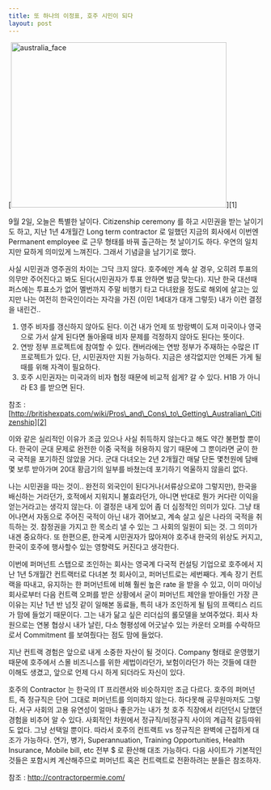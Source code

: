 ```yaml
---
title: 또 하나의 이정표, 호주 시민이 되다
layout: post
---
```

[<img class="aligncenter size-full wp-image-654" alt="australia_face" src="http://w12ard.github.io/wp-content/uploads/2013/09/australia_face.jpg" width="426" height="327" />][1]

9월 2일, 오늘은 특별한 날이다. Citizenship ceremony 를 하고 시민권을 받는 날이기도 하고, 지난 1년 4개월간 Long term contractor 로 일했던 지금의 회사에서 이번엔 Permanent employee 로 근무 형태를 바꿔 출근하는 첫 날이기도 하다. 우연의 일치지만 묘하게 의미있게 느껴진다. 그래서 기념글을 남기기로 했다.

사실 시민권과 영주권의 차이는 그닥 크지 않다. 호주에만 계속 살 경우, 오히려 투표의 의무만 주어진다고 봐도 된다(시민권자가 투표 안하면 벌금 맞는다). 지난 한국 대선때 퍼스에는 투표소가 없어 멜번까지 주말 비행기 타고 다녀왔을 정도로 해외에 살고는 있지만 나는 여전히 한국인이라는 자각을 가진 (이민 1세대가 대개 그렇듯) 내가 이런 결정을 내린건..

<ol style="list-style-type: decimal;">
  <li>
    영주 비자를 갱신하지 않아도 된다. 이건 내가 언제 또 방랑벽이 도져 미국이나 영국으로 가서 살게 된다면 돌아올때 비자 문제를 걱정하지 않아도 된다는 뜻이다.
  </li>
  <li>
    연방 정부 프로젝트에 참여할 수 있다. 캔버라에는 연방 정부가 주재하는 수많은 IT 프로젝트가 있다. 단, 시민권자만 지원 가능하다. 지금은 생각없지만 언제든 가게 될때를 위해 자격이 필요하다.
  </li>
  <li>
    호주 시민권자는 미국과의 비자 협정 때문에 비교적 쉽게? 갈 수 있다. H1B 가 아니라 E3 를 받으면 된다.
  </li>
</ol>

참조 : [http://britishexpats.com/wiki/Pros\_and\_Cons\_to\_Getting\_Australian\_Citizenship][2]

이와 같은 실리적인 이유가 조금 있으나 사실 취득하지 않는다고 해도 약간 불편할 뿐이다. 한국이 군대 문제로 완전한 이중 국적을 허용하지 않기 때문에 그 뿐이라면 굳이 한국 국적을 포기하진 않았을 거다. 군대 다녀오는 2년 2개월간 매달 단돈 몇천원에 담배 몇 보루 받아가며 20대 황금기의 일부를 바쳤는데 포기하기 억울하지 않을리 없다.

나는 시민권을 따는 것이.. 완전히 외국인이 된다거나(서류상으로야 그렇지만), 한국을 배신하는 거라던가, 호적에서 지워지니 불효라던가, 아니면 반대로 뭔가 커다란 이익을 얻는거라고는 생각지 않는다. 이 결정은 내게 있어 좀 더 심정적인 의미가 있다. 그냥 태어나면서 자동으로 주어진 국적이 아닌 내가 겪어보고, 계속 살고 싶은 나라의 국적을 취득하는 것. 참정권을 가지고 한 목소리 낼 수 있는 그 사회의 일원이 되는 것. 그 의미가 내겐 중요하다. 또 한편으론, 한국계 시민권자가 많아져야 호주내 한국의 위상도 커지고, 한국이 호주에 행사할수 있는 영향력도 커진다고 생각한다.

이번에 퍼머넌트 스탭으로 조인하는 회사는 영국계 다국적 컨설팅 기업으로 호주에서 지난 1년 5개월간 컨트랙터로 다녀본 첫 회사이고, 퍼머넌트로는 세번째다. 계속 장기 컨트랙을 따내고, 유지하는 한 퍼머넌트에 비해 훨씬 높은 rate 을 받을 수 있고, 이미 마이닝 회사로부터 다음 컨트랙 오퍼를 받은 상황에서 굳이 퍼머넌트 제안을 받아들인 가장 큰 이유는 지난 1년 반 넘짓 같이 일해본 동료들, 특히 내가 조인하게 될 팀의 프랙티스 리드가 맘에 들었기 때문이다. 그는 내가 닮고 싶은 리더십의 롤모델을 보여주었다. 회사 차원으로는 연봉 협상시 내가 날린, 다소 형평성에 어긋날수 있는 카운터 오퍼를 수락하므로서 Commitment 를 보여줬다는 점도 맘에 들었다.

지난 컨트랙 경험은 앞으로 내게 소중한 자산이 될 것이다. Company 형태로 운영했기 때문에 호주에서 스몰 비즈니스를 위한 세법이라던가, 보험이라던가 하는 것들에 대한 이해도 생겼고, 앞으로 언제 다시 하게 되더라도 자신이 있다.

호주의 Contractor 는 한국의 IT 프리랜서와 비슷하지만 조금 다르다. 호주의 퍼머넌트, 즉 정규직은 단어 그대로 퍼머넌트를 의미하지 않는다. 하다못해 공무원마저도 그렇다. 서구 사회의 고용 유연성이 얼마나 좋은가는 내가 첫 호주 직장에서 리던던시 당했던 경험을 비추어 알 수 있다. 사회적인 차원에서 정규직/비정규직 사이의 계급적 갈등따위도 없다. 그냥 선택일 뿐이다. 따라서 호주의 컨트랙트 vs 정규직은 완벽에 근접하게 대조가 가능하다. 연가, 병가, Superannuation, Training Opportunities, Health Insurance, Mobile bill, etc 전부 $ 로 환산해 대조 가능하다. 다음 사이트가 기본적인 것들은 포함시켜 계산해주므로 퍼머넌트 혹은 컨트랙트로 전환하려는 분들은 참조하자.

참조 : <http://contractorpermie.com/>
